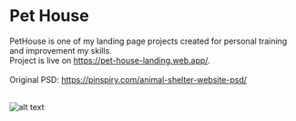 # Pet House

PetHouse is one of my landing page projects created for personal training and improvement my skills. <br />
Project is live on https://pet-house-landing.web.app/. <br /> <br />
Original PSD: https://pinspiry.com/animal-shelter-website-psd/ <br /> <br />

![alt text](https://res.cloudinary.com/dvpigocv1/image/upload/v1572315681/GitHub/Screenshot_2019-10-29_Pets.jpg)
